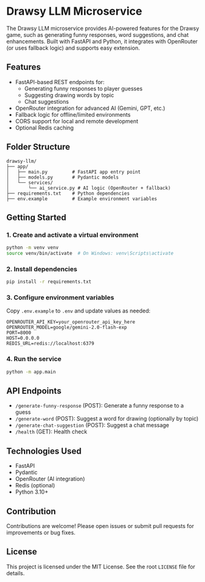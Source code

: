
# Drawsy LLM Microservice

The Drawsy LLM microservice provides AI-powered features for the Drawsy game, such as generating funny responses, word suggestions, and chat enhancements. Built with FastAPI and Python, it integrates with OpenRouter (or uses fallback logic) and supports easy extension.

## Features
- FastAPI-based REST endpoints for:
   - Generating funny responses to player guesses
   - Suggesting drawing words by topic
   - Chat suggestions
- OpenRouter integration for advanced AI (Gemini, GPT, etc.)
- Fallback logic for offline/limited environments
- CORS support for local and remote development
- Optional Redis caching

## Folder Structure
```
drawsy-llm/
├── app/
│   ├── main.py         # FastAPI app entry point
│   ├── models.py       # Pydantic models
│   └── services/
│       └── ai_service.py # AI logic (OpenRouter + fallback)
├── requirements.txt    # Python dependencies
├── env.example         # Example environment variables
```

## Getting Started

### 1. Create and activate a virtual environment
```bash
python -m venv venv
source venv/bin/activate  # On Windows: venv\Scripts\activate
```

### 2. Install dependencies
```bash
pip install -r requirements.txt
```

### 3. Configure environment variables
Copy `.env.example` to `.env` and update values as needed:
```
OPENROUTER_API_KEY=your_openrouter_api_key_here
OPENROUTER_MODEL=google/gemini-2.0-flash-exp
PORT=8000
HOST=0.0.0.0
REDIS_URL=redis://localhost:6379
```

### 4. Run the service
```bash
python -m app.main
```

## API Endpoints
- `/generate-funny-response` (POST): Generate a funny response to a guess
- `/generate-word` (POST): Suggest a word for drawing (optionally by topic)
- `/generate-chat-suggestion` (POST): Suggest a chat message
- `/health` (GET): Health check

## Technologies Used
- FastAPI
- Pydantic
- OpenRouter (AI integration)
- Redis (optional)
- Python 3.10+

## Contribution
Contributions are welcome! Please open issues or submit pull requests for improvements or bug fixes.

## License
This project is licensed under the MIT License. See the root `LICENSE` file for details.
